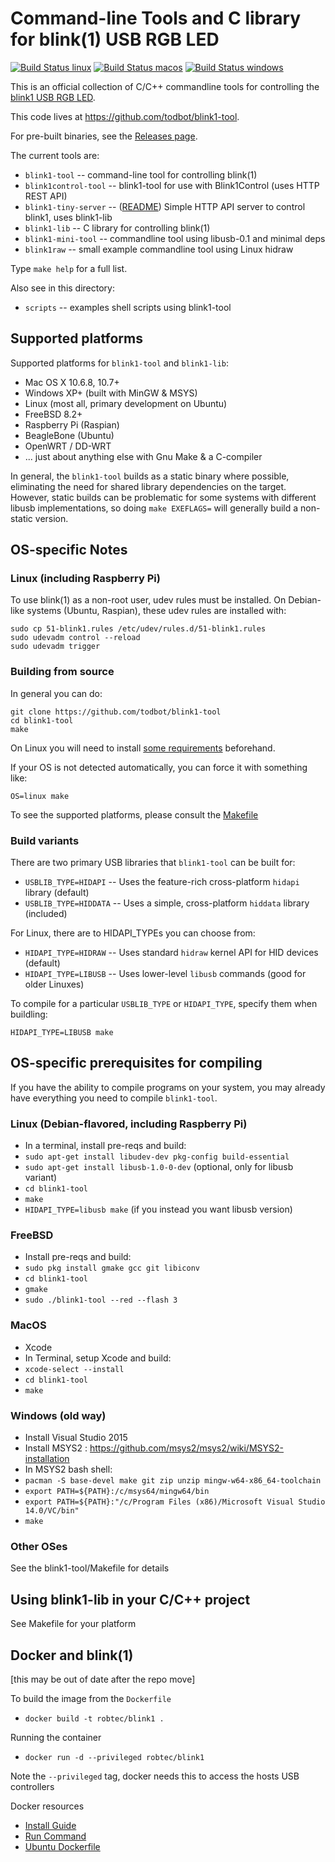 # Command-line Tools and C library for blink(1) USB RGB LED

[![Build Status linux](https://github.com/todbot/blink1-tool/workflows/linux/badge.svg)](https://github.com/todbot/blink1-tool/actions?query=workflow%3Alinux)
[![Build Status macos](https://github.com/todbot/blink1-tool/workflows/macos/badge.svg)](https://github.com/todbot/blink1-tool/actions?query=workflow%3Amacos)
[![Build Status windows](https://github.com/todbot/blink1-tool/workflows/windows/badge.svg)](https://github.com/todbot/blink1-tool/actions?query=workflow%3Awindows)


This is an official collection of C/C++ commandline tools for controlling
the [blink1 USB RGB LED](https://blink1.thingm.com/).

This code lives at https://github.com/todbot/blink1-tool.

For pre-built binaries, see the [Releases page](https://github.com/todbot/blink1-tool/releases).

The current tools are:

- `blink1-tool` -- command-line tool for controlling blink(1)
- `blink1control-tool` -- blink1-tool for use with Blink1Control (uses HTTP REST API)
- `blink1-tiny-server` -- ([README](server/README.md)) Simple HTTP API server to control blink1, uses blink1-lib
- `blink1-lib` -- C library for controlling blink(1)
- `blink1-mini-tool` -- commandline tool using libusb-0.1 and minimal deps
- `blink1raw` -- small example commandline tool using Linux hidraw

Type `make help` for a full list.

Also see in this directory:
- `scripts` -- examples shell scripts using blink1-tool

## Supported platforms

Supported platforms for `blink1-tool` and `blink1-lib`:

- Mac OS X 10.6.8, 10.7+
- Windows XP+ (built with MinGW & MSYS)
- Linux (most all, primary development on Ubuntu)
- FreeBSD 8.2+
- Raspberry Pi (Raspian)
- BeagleBone (Ubuntu)
- OpenWRT / DD-WRT
- ... just about anything else with Gnu Make & a C-compiler

In general, the `blink1-tool` builds as a static binary where possible,
eliminating the need for shared library dependencies on the target.
However, static builds can be problematic for some systems with different
libusb implementations, so doing `make EXEFLAGS=` will generally build a non-static version.

## OS-specific Notes

### Linux (including Raspberry Pi)

To use blink(1) as a non-root user, udev rules must be installed.
On Debian-like systems (Ubuntu, Raspian), these udev rules are installed with:

```
sudo cp 51-blink1.rules /etc/udev/rules.d/51-blink1.rules
sudo udevadm control --reload
sudo udevadm trigger
```


### Building from source

In general you can do:

```
git clone https://github.com/todbot/blink1-tool
cd blink1-tool
make
```

On Linux you will need to install [some requirements](#linux-debian-flavored-including-raspberry-pi) beforehand.

If your OS is not detected automatically, you can force it with something like:
```
OS=linux make
```

To see the supported platforms, please consult the [Makefile](./Makefile)


### Build variants

There are two primary USB libraries that `blink1-tool` can be built for:
- `USBLIB_TYPE=HIDAPI` -- Uses the feature-rich cross-platform `hidapi` library (default)
- `USBLIB_TYPE=HIDDATA` -- Uses a simple, cross-platform `hiddata` library (included)

For Linux, there are to HIDAPI_TYPEs you can choose from:
- `HIDAPI_TYPE=HIDRAW` -- Uses standard `hidraw` kernel API for HID devices  (default)
- `HIDAPI_TYPE=LIBUSB` -- Uses lower-level `libusb` commands (good for older Linuxes)

To compile for a particular `USBLIB_TYPE` or `HIDAPI_TYPE`, specify them when buildling:

```
HIDAPI_TYPE=LIBUSB make
```

## OS-specific prerequisites for compiling

If you have the ability to compile programs on your system,
you may already have everything you need to compile `blink1-tool`.

### Linux (Debian-flavored, including Raspberry Pi)

- In a terminal, install pre-reqs and build:
- `sudo apt-get install libudev-dev pkg-config build-essential`
- `sudo apt-get install libusb-1.0-0-dev`  (optional, only for libusb variant)
- `cd blink1-tool`
- `make`
- `HIDAPI_TYPE=libusb make` (if you instead you want libusb version)

### FreeBSD

- Install pre-reqs and build:
- `sudo pkg install gmake gcc git libiconv`
- `cd blink1-tool`
- `gmake`
- `sudo ./blink1-tool --red --flash 3`

### MacOS

- Xcode
- In Terminal, setup Xcode and build:
- `xcode-select --install`
- `cd blink1-tool`
- `make`

### Windows (old way)

- Install Visual Studio 2015
- Install MSYS2 : https://github.com/msys2/msys2/wiki/MSYS2-installation
- In MSYS2 bash shell:
- `pacman -S base-devel make git zip unzip mingw-w64-x86_64-toolchain`
- `export PATH=${PATH}:/c/msys64/mingw64/bin`
- `export PATH=${PATH}:"/c/Program Files (x86)/Microsoft Visual Studio 14.0/VC/bin"`
- `make`

### Other OSes

See the blink1-tool/Makefile for details


## Using blink1-lib in your C/C++ project

See Makefile for your platform


## Docker and blink(1)
[this may be out of date after the repo move]

To build the image from the `Dockerfile`

- `docker build -t robtec/blink1 .`

Running the container

- `docker run -d --privileged robtec/blink1`

Note the `--privileged` tag, docker needs this to access the hosts USB controllers

Docker resources
- [Install Guide](https://docs.docker.com/installation/)
- [Run Command](https://docs.docker.com/engine/reference/run/)
- [Ubuntu Dockerfile](https://github.com/todbot/blink1-tool/blob/master/Dockerfile-ubuntu)
